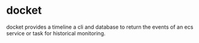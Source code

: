 # docket
docket provides a timeline a cli and database to return the events of an ecs service or task for historical monitoring.
